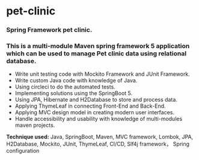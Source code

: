 # pet-clinic
### Spring Framework pet clinic.

### This is a multi-module Maven spring framework 5 application which can be used to manage Pet clinic data using relational database.

* Write unit testing code with Mockito Framework and JUnit Framework.
* Write custom Java code with knowledge of Java.
* Using circleci to do the automated tests.
* Implementing solutions using the SpringBoot 5.
* Using JPA, Hibernate and H2Database to store and process data.
* Applying ThymeLeaf in connecting Front-End and Back-End.
* Applying MVC design model in creating modern user interfaces.
* Handle accessibility and usability with knowledge of multi-modules maven projects.
                  
**Technique used:** Java, SpringBoot, Maven, MVC framework, Lombok, JPA, H2Database, Mockito, JUnit, ThymeLeaf, CI/CD, Slf4j framework， Spring configuration
